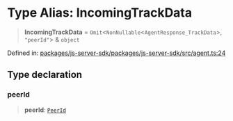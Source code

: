# Type Alias: IncomingTrackData

> **IncomingTrackData** = `Omit`\<`NonNullable`\<`AgentResponse_TrackData`\>, `"peerId"`\> & `object`

Defined in: [packages/js-server-sdk/packages/js-server-sdk/src/agent.ts:24](https://github.com/fishjam-cloud/js-server-sdk/blob/e133f8a6825619e67537d43e8483134d23c7dce1/packages/js-server-sdk/src/agent.ts#L24)

## Type declaration

### peerId

> **peerId**: [`PeerId`](PeerId.md)
